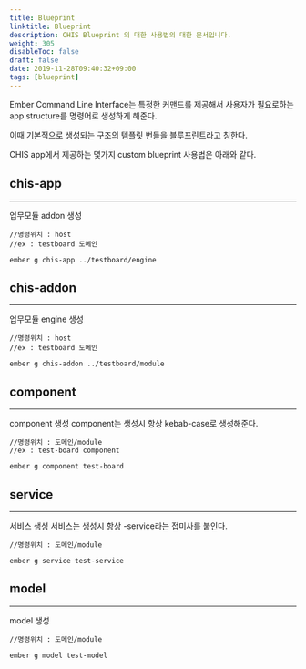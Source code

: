 ```yaml
---
title: Blueprint
linktitle: Blueprint
description: CHIS Blueprint 의 대한 사용법의 대한 문서입니다.
weight: 305
disableToc: false
draft: false
date: 2019-11-28T09:40:32+09:00
tags: [blueprint]
---
```

Ember Command Line Interface는 특정한 커맨드를 제공해서 사용자가 필요로하는 app structure를 명령어로 생성하게 해준다.

이때 기본적으로 생성되는 구조의 템플릿 번들을 블루프린트라고 칭한다. 

CHIS app에서 제공하는 몇가지 custom blueprint 사용법은 아래와 같다.

## chis-app
---
업무모듈 addon 생성

```
//명령위치 : host
//ex : testboard 도메인

ember g chis-app ../testboard/engine
```

## chis-addon
---
업무모듈 engine 생성

```
//명령위치 : host
//ex : testboard 도메인

ember g chis-addon ../testboard/module
```

## component
---
component 생성
component는 생성시 항상 kebab-case로 생성해준다.

```
//명령위치 : 도메인/module
//ex : test-board component

ember g component test-board
```

## service
---
서비스 생성
서비스는 생성시 항상 -service라는 접미사를 붙인다.

```
//명령위치 : 도메인/module

ember g service test-service
```

## model
---
model 생성

```
//명령위치 : 도메인/module

ember g model test-model
```